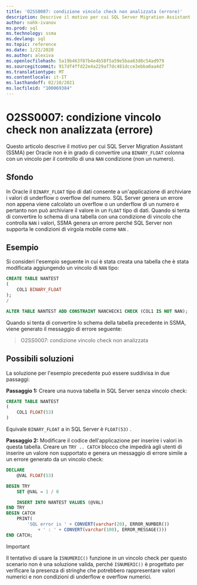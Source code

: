 ```yaml
---
title: 'O2SS0007: condizione vincolo check non analizzata (errore)'
description: Descrive il motivo per cui SQL Server Migration Assistant (SSMA) per Oracle non è in grado di convertire una colonna BINARY_FLOAT con un vincolo per il controllo di una condizione NAN (non un numero).
author: nahk-ivanov
ms.prod: sql
ms.technology: ssma
ms.devlang: sql
ms.topic: reference
ms.date: 1/22/2020
ms.author: alexiva
ms.openlocfilehash: 5a19b463f87b4e4b58f5a59e5baa63d8c54ad979
ms.sourcegitcommit: 917df4ffd22e4a229af7dc481dcce3ebba0aa4d7
ms.translationtype: MT
ms.contentlocale: it-IT
ms.lasthandoff: 02/10/2021
ms.locfileid: "100069384"
---
```

# <a name="o2ss0007-check-constraint-condition-not-parsed-error"></a>O2SS0007: condizione vincolo check non analizzata (errore)

Questo articolo descrive il motivo per cui SQL Server Migration Assistant (SSMA) per Oracle non è in grado di convertire una `BINARY_FLOAT` colonna con un vincolo per il controllo di una `NAN` condizione (non un numero).

## <a name="background"></a>Sfondo

In Oracle il `BINARY_FLOAT` tipo di dati consente a un'applicazione di archiviare i valori di underflow o overflow del numero. SQL Server genera un errore non appena viene calcolato un overflow o un underflow di un numero e pertanto non può archiviare il valore in un `FLOAT` tipo di dati. Quando si tenta di convertire lo schema di una tabella con una condizione di vincolo che controlla `NAN` i valori, SSMA genera un errore perché SQL Server non supporta le condizioni di virgola mobile come `NAN` .

## <a name="example"></a>Esempio

Si consideri l'esempio seguente in cui è stata creata una tabella che è stata modificata aggiungendo un vincolo di `NAN` tipo:

```sql
CREATE TABLE NANTEST
(
    COL1 BINARY_FLOAT
);
/

ALTER TABLE NANTEST ADD CONSTRAINT NANCHECK1 CHECK (COL1 IS NOT NAN);
```

Quando si tenta di convertire lo schema della tabella precedente in SSMA, viene generato il messaggio di errore seguente:

> O2SS0007: condizione vincolo check non analizzata

## <a name="possible-remedies"></a>Possibili soluzioni

La soluzione per l'esempio precedente può essere suddivisa in due passaggi:

**Passaggio 1:** Creare una nuova tabella in SQL Server senza vincolo check:

```sql
CREATE TABLE NANTEST
(
    COL1 FLOAT(53)
)
```

Equivale `BINARY_FLOAT` a in SQL Server è `FLOAT(53)` .

**Passaggio 2:** Modificare il codice dell'applicazione per inserire i valori in questa tabella. Creare un `TRY .. CATCH` blocco che impedirà agli utenti di inserire un valore non supportato e genera un messaggio di errore simile a un errore generato da un vincolo check:

```sql
DECLARE
    @VAL FLOAT(53)

BEGIN TRY
    SET @VAL = 1 / 0

    INSERT INTO NANTEST VALUES (@VAL)
END TRY
BEGIN CATCH
    PRINT(
        'SQL error is ' + CONVERT(varchar(20), ERROR_NUMBER())
            + ' : ' + CONVERT(varchar(100), ERROR_MESSAGE()))
END CATCH;
```

> [!IMPORTANT]
> Il tentativo di usare la `ISNUMERIC()` funzione in un vincolo check per questo scenario non è una soluzione valida, perché `ISNUMERIC()` è progettato per verificare la presenza di stringhe che potrebbero rappresentare valori numerici e non condizioni di underflow e overflow numerici.
